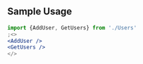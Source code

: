 ## Sample Usage

```jsx
import {AddUser, GetUsers} from './Users'
;<>
<AddUser />
<GetUsers />
</>
```